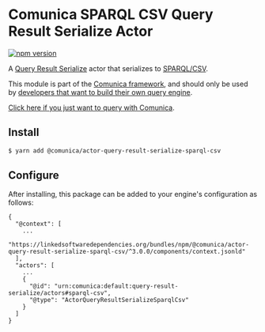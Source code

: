 # Comunica SPARQL CSV Query Result Serialize Actor

[![npm version](https://badge.fury.io/js/%40comunica%2Factor-query-result-serialize-sparql-csv.svg)](https://www.npmjs.com/package/@comunica/actor-query-result-serialize-sparql-csv)

A [Query Result Serialize](https://github.com/comunica/comunica/tree/master/packages/bus-query-result-serialize) actor that serializes to [SPARQL/CSV](https://www.w3.org/TR/sparql11-results-csv-tsv/).

This module is part of the [Comunica framework](https://github.com/comunica/comunica),
and should only be used by [developers that want to build their own query engine](https://comunica.dev/docs/modify/).

[Click here if you just want to query with Comunica](https://comunica.dev/docs/query/).

## Install

```bash
$ yarn add @comunica/actor-query-result-serialize-sparql-csv
```

## Configure

After installing, this package can be added to your engine's configuration as follows:
```text
{
  "@context": [
    ...
    "https://linkedsoftwaredependencies.org/bundles/npm/@comunica/actor-query-result-serialize-sparql-csv/^3.0.0/components/context.jsonld"
  ],
  "actors": [
    ...
    {
      "@id": "urn:comunica:default:query-result-serialize/actors#sparql-csv",
      "@type": "ActorQueryResultSerializeSparqlCsv"
    }
  ]
}
```
